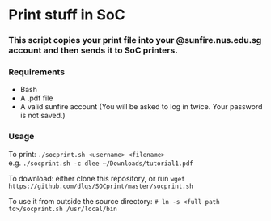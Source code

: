 # Print stuff in SoC
### This script copies your print file into your @sunfire.nus.edu.sg account and then sends it to SoC printers.

### Requirements
 - Bash
 - A .pdf file
 - A valid sunfire account (You will be asked to log in twice. Your password is not saved.)
 
### Usage
To print:
`./socprint.sh <username> <filename>`  
e.g. `./socprint.sh -c dlee ~/Downloads/tutorial1.pdf`
 
To download: either clone this repository, or run `wget https://github.com/dlqs/SOCprint/master/socprint.sh`

To use it from outside the source directory: `# ln -s <full path to>/socprint.sh /usr/local/bin`
